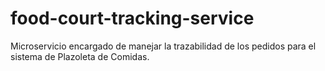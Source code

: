 # food-court-tracking-service
Microservicio encargado de manejar la trazabilidad de los pedidos para el sistema de Plazoleta de Comidas.
